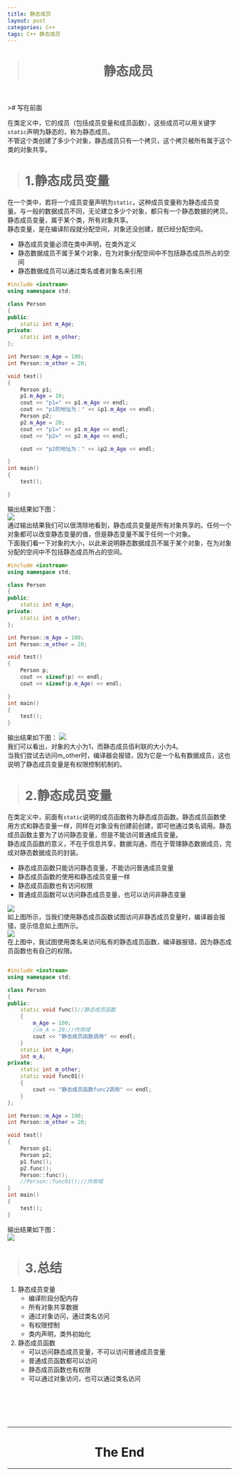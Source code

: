 ```yaml
---
title: 静态成员
layout: post
categories: C++
tags: C++ 静态成员
---
```

># <center>静态成员<center/>  

<br/>
<br/>
># 写在前面

在类定义中，它的成员（包括成员变量和成员函数），这些成员可以用关键字`static`声明为静态的，称为静态成员。  
不管这个类创建了多少个对象，静态成员只有一个拷贝，这个拷贝被所有属于这个类的对象共享。  

># 1.静态成员变量  


在一个类中，若将一个成员变量声明为`static`，这种成员变量称为静态成员变量。与一般的数据成员不同，无论建立多少个对象，都只有一个静态数据的拷贝。静态成员变量，属于某个类，所有对象共享。  
静态变量，是在编译阶段就分配空间，对象还没创建，就已经分配空间。  
- 静态成员变量必须在类中声明，在类外定义
- 静态数据成员不属于某个对象，在为对象分配空间中不包括静态成员所占的空间  
- 静态数据成员可以通过类名或者对象名来引用

```c++
#include <iostream>
using namespace std;

class Person
{
public:
	static int m_Age;
private:
	static int m_other;
};

int Person::m_Age = 100;
int Person::m_other = 20;

void test()
{
	Person p1;
	p1.m_Age = 10;
	cout << "p1=" << p1.m_Age << endl;
	cout << "p1的地址为：" << &p1.m_Age << endl;
	Person p2;
	p2.m_Age = 20;
	cout << "p1=" << p1.m_Age << endl;
	cout << "p2=" << p2.m_Age << endl;

	cout << "p2的地址为：" << &p2.m_Age << endl;

}
int main()
{
	test();

}

```
输出结果如下图：   
![](https://i.imgur.com/0bA1W2G.png)  
通过输出结果我们可以很清除地看到，静态成员变量是所有对象共享的。任何一个对象都可以改变静态变量的值，但是静态变量不属于任何一个对象。  
下面我们看一下对象的大小，以此来说明静态数据成员不属于某个对象，在为对象分配的空间中不包括静态成员所占的空间。  
```c++
#include <iostream>
using namespace std;

class Person
{
public:
	static int m_Age;
private:
	static int m_other;
};

int Person::m_Age = 100;
int Person::m_other = 20;

void test()
{
	Person p;
	cout << sizeof(p) << endl;
	cout << sizeof(p.m_Age) << endl;

}
int main()
{
	test();
}
```
输出结果如下图：
![](https://i.imgur.com/3AEOJuk.png)  
我们可以看出，对象的大小为1，而静态成员佰利联的大小为4。  
当我们尝试去访问m_other时，编译器会报错，因为它是一个私有数据成员，这也说明了静态成员变量是有权限控制机制的。  



># 2.静态成员变量  


在类定义中，前面有`static`说明的成员函数称为静态成员函数。静态成员函数使用方式和静态变量一样，同样在对象没有创建前创建，即可他通过类名调用。静态成员函数主要为了访问静态变量，但是不能访问普通成员变量。  
静态成员函数的意义，不在于信息共享，数据沟通，而在于管理静态数据成员，完成对静态数据成员的封装。  
- 静态成员函数只能访问静态变量，不能访问普通成员变量
- 静态成员函数的使用和静态成员变量一样
- 静态成员函数也有访问权限
- 普通成员函数可以访问静态成员变量，也可以访问非静态变量

![](https://i.imgur.com/a7XcCCs.png)  
如上图所示，当我们使用静态成员函数试图访问非静态成员变量时，编译器会报错，提示信息如上图所示。  
![](https://i.imgur.com/jdx1QUC.png)  
在上图中，我试图使用类名来访问私有的静态成员函数，编译器报错，因为静态成员函数也有自己的权限。  
```c++

#include <iostream>
using namespace std;

class Person
{
public:
	static void func()//静态成员函数
	{
		m_Age = 100;
		//m_A = 20;//作用域
		cout << "静态成员函数调用" << endl;
	}
	static int m_Age;
	int m_A;
private:
	static int m_other;
	static void func01()
	{
		cout << "静态成员函数func2调用" << endl;
	}
};

int Person::m_Age = 100;
int Person::m_other = 20;

void test()
{
	Person p1;
	Person p2;
	p1.func();
	p2.func();
	Person::func();
	//Person::func01();//作用域
}
int main()
{
	test();
}
````
输出结果如下图：  
![](https://i.imgur.com/KrYrT4D.png)  

># 3.总结  


1. 静态成员变量  
	- 编译阶段分配内存
	- 所有对象共享数据
	- 通过对象访问，通过类名访问
	- 有权限控制
	- 类内声明，类外初始化
2. 静态成员函数
	- 可以访问静态成员变量，不可以访问普通成员变量
	- 普通成员函数都可以访问
	- 静态成员函数也有权限
	- 可以通过对象访问，也可以通过类名访问  
<br/><br/><br/><br/><br/>

-------------------------------------
# <center>The End<center/>  
-------------------------------------
